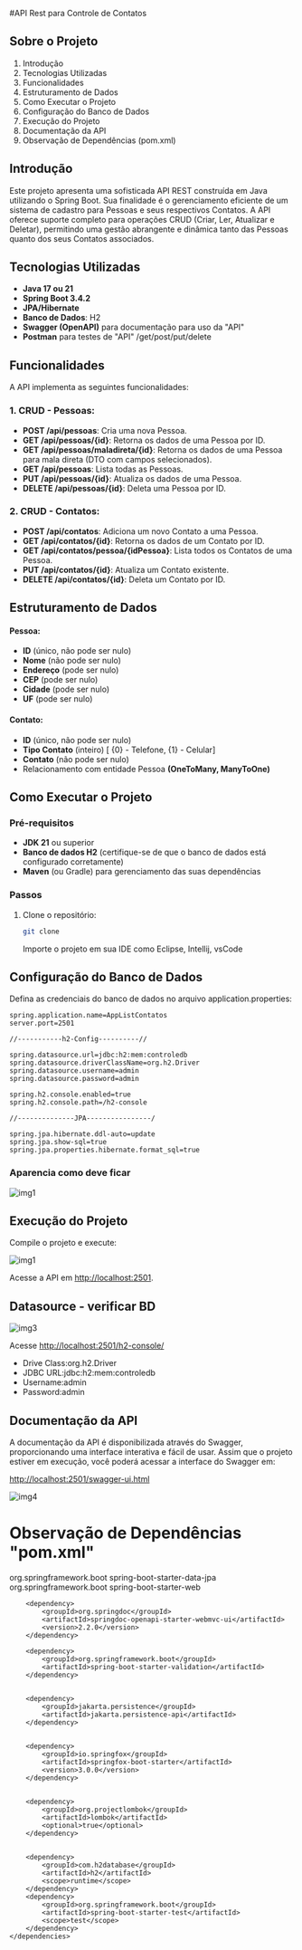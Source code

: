 #API Rest para Controle de Contatos

## Sobre o Projeto 


1) Introdução
2) Tecnologias Utilizadas
3) Funcionalidades 
4) Estruturamento de Dados
5) Como Executar o Projeto
6) Configuração do Banco de Dados
7) Execução do Projeto
8) Documentação da API
9) Observação de Dependências (pom.xml)
 
   
## Introdução

Este projeto apresenta uma sofisticada API REST construída em Java utilizando o Spring Boot. Sua finalidade é o gerenciamento eficiente de um sistema de cadastro para Pessoas e seus respectivos Contatos. A API oferece suporte completo para operações CRUD (Criar, Ler, Atualizar e Deletar), permitindo uma gestão abrangente e dinâmica tanto das Pessoas quanto dos seus Contatos associados.

## Tecnologias Utilizadas

- **Java 17 ou 21**
- **Spring Boot 3.4.2**
- **JPA/Hibernate**
- **Banco de Dados**: H2
- **Swagger (OpenAPI)** para documentação para uso da "API"
- **Postman** para testes de "API" /get/post/put/delete

## Funcionalidades

A API implementa as seguintes funcionalidades:

### 1. CRUD - Pessoas:
- **POST /api/pessoas**: Cria uma nova Pessoa.
- **GET /api/pessoas/{id}**: Retorna os dados de uma Pessoa por ID.
- **GET /api/pessoas/maladireta/{id}**: Retorna os dados de uma Pessoa para mala direta (DTO com campos selecionados).
- **GET /api/pessoas**: Lista todas as Pessoas.
- **PUT /api/pessoas/{id}**: Atualiza os dados de uma Pessoa.
- **DELETE /api/pessoas/{id}**: Deleta uma Pessoa por ID.

### 2. CRUD - Contatos:
- **POST /api/contatos**: Adiciona um novo Contato a uma Pessoa.
- **GET /api/contatos/{id}**: Retorna os dados de um Contato por ID.
- **GET /api/contatos/pessoa/{idPessoa}**: Lista todos os Contatos de uma Pessoa.
- **PUT /api/contatos/{id}**: Atualiza um Contato existente.
- **DELETE /api/contatos/{id}**: Deleta um Contato por ID.

## Estruturamento de Dados

#### Pessoa:
- **ID** (único, não pode ser nulo)
- **Nome** (não pode ser nulo)
- **Endereço** (pode ser nulo)
- **CEP** (pode ser nulo)
- **Cidade** (pode ser nulo)
- **UF** (pode ser nulo)

#### Contato:
- **ID** (único, não pode ser nulo)
- **Tipo Contato** (inteiro) [ {0} - Telefone, {1} - Celular]
- **Contato** (não pode ser nulo)
- Relacionamento com entidade Pessoa **(OneToMany, ManyToOne)**

## Como Executar o Projeto

### Pré-requisitos

- **JDK 21** ou superior
- **Banco de dados H2** (certifique-se de que o banco de dados está configurado corretamente)
- **Maven** (ou Gradle) para gerenciamento das suas dependências

### Passos

1. Clone o repositório:
   ```bash
   git clone 
   ```

   Importe o projeto em sua IDE como Eclipse, Intellij, vsCode

## Configuração do Banco de Dados

Defina as credenciais do banco de dados no arquivo application.properties:

```
spring.application.name=AppListContatos
server.port=2501

//-----------h2-Config----------//

spring.datasource.url=jdbc:h2:mem:controledb
spring.datasource.driverClassName=org.h2.Driver
spring.datasource.username=admin
spring.datasource.password=admin

spring.h2.console.enabled=true
spring.h2.console.path=/h2-console

//--------------JPA----------------/

spring.jpa.hibernate.ddl-auto=update
spring.jpa.show-sql=true
spring.jpa.properties.hibernate.format_sql=true
```
### Aparencia como deve ficar 

![img1](./README/imagens/2025-02-18_13h43_27.png)

## Execução do Projeto

Compile o projeto e execute:

![img1](./README/imagens/2025-02-18_13h06_09.png)


Acesse a API em [http://localhost:2501](http://localhost:2501).



## Datasource - verificar BD


![img3](./README/imagens/2025-02-18_14h02_24.png)

Acesse [http://localhost:2501/h2-console/](http://localhost:2501/h2-console/)

- Drive Class:org.h2.Driver
- JDBC URL:jdbc:h2:mem:controledb
- Username:admin
- Password:admin



## Documentação da API

A documentação da API é disponibilizada através do Swagger, proporcionando uma interface interativa e fácil de usar. Assim que o projeto estiver em execução, você poderá acessar a interface do Swagger em:

[http://localhost:2501/swagger-ui.html](http://localhost:2501/swagger-ui.html)

![img4](./README/imagens/2025-02-18_15h13_05.png)

#  Observação de Dependências "pom.xml"



<dependencies>
		<dependency>
			<groupId>org.springframework.boot</groupId>
			<artifactId>spring-boot-starter-data-jpa</artifactId>
		</dependency>
		<dependency>
			<groupId>org.springframework.boot</groupId>
			<artifactId>spring-boot-starter-web</artifactId>
		</dependency>


		<dependency>
			<groupId>org.springdoc</groupId>
			<artifactId>springdoc-openapi-starter-webmvc-ui</artifactId>
			<version>2.2.0</version>
		</dependency>

		<dependency>
			<groupId>org.springframework.boot</groupId>
			<artifactId>spring-boot-starter-validation</artifactId>
		</dependency>


		<dependency>
			<groupId>jakarta.persistence</groupId>
			<artifactId>jakarta.persistence-api</artifactId>
		</dependency>


		<dependency>
			<groupId>io.springfox</groupId>
			<artifactId>springfox-boot-starter</artifactId>
			<version>3.0.0</version>
		</dependency>


		<dependency>
			<groupId>org.projectlombok</groupId>
			<artifactId>lombok</artifactId>
			<optional>true</optional>
		</dependency>


		<dependency>
			<groupId>com.h2database</groupId>
			<artifactId>h2</artifactId>
			<scope>runtime</scope>
		</dependency>
		<dependency>
			<groupId>org.springframework.boot</groupId>
			<artifactId>spring-boot-starter-test</artifactId>
			<scope>test</scope>
		</dependency>
	</dependencies>
